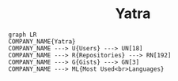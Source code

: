 <h1 align="center">Yatra</h1>

```mermaid
graph LR
COMPANY_NAME{Yatra}
COMPANY_NAME ---> U{Users} ---> UN[18]
COMPANY_NAME ---> R{Repositories} ---> RN[192]
COMPANY_NAME ---> G{Gists} ---> GN[3]
COMPANY_NAME ---> ML{Most Used<br>Languages}
```
